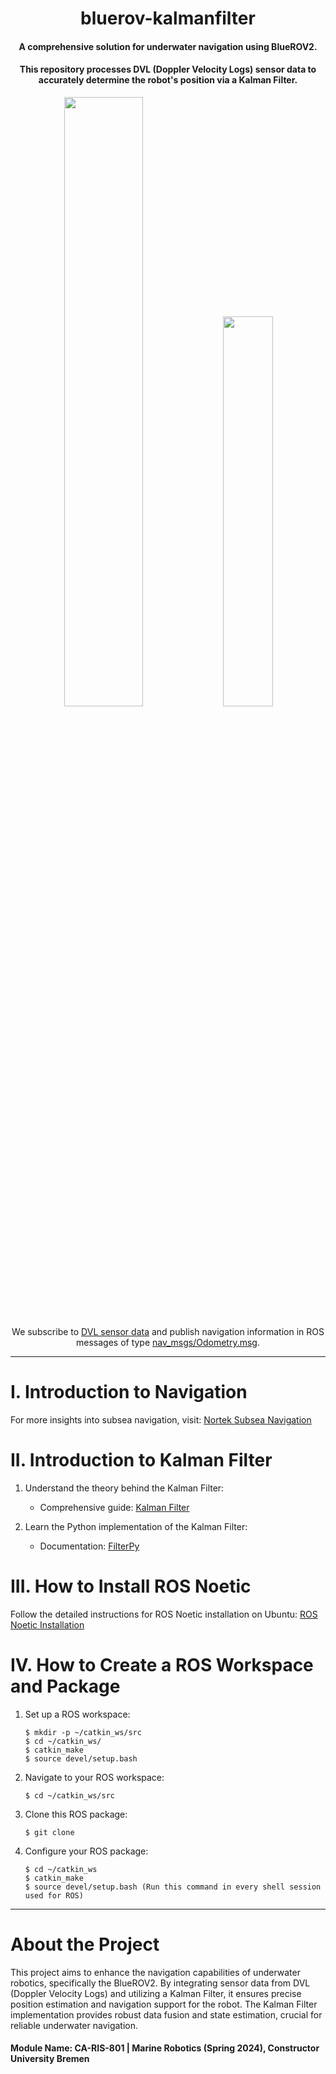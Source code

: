 # <div align="center">bluerov-kalmanfilter</div>
#### <div align="center">A comprehensive solution for underwater navigation using BlueROV2.</div>
#### <div align="center">This repository processes DVL (Doppler Velocity Logs) sensor data to accurately determine the robot's position via a Kalman Filter.</div>

<div align="center">
       <img src="https://bluerobotics.com/wp-content/uploads/2016/06/BlueROV2-4-lumen-1.png" width="50%">
       <img src="https://waterlinked.com/wp-content/uploads/2020/03/DSC04478_1600_web.jpg" width="40%">
</div><br>

<div align="center">We subscribe to <a href="https://waterlinked.github.io/docs/dvl/dvl-protocol/">DVL sensor data</a>
and publish navigation information in ROS messages of type <a href="http://docs.ros.org/en/melodic/api/nav_msgs/html/msg/Odometry.html">nav_msgs/Odometry.msg</a>.</div>

***

# I. Introduction to Navigation
For more insights into subsea navigation, visit: [Nortek Subsea Navigation](https://www.nortekgroup.com/knowledge-center/wiki/new-to-subsea-navigation)

# II. Introduction to Kalman Filter
1. Understand the theory behind the Kalman Filter:
    - Comprehensive guide: [Kalman Filter](https://www.kalmanfilter.net/default.aspx)

2. Learn the Python implementation of the Kalman Filter:
    - Documentation: [FilterPy](https://filterpy.readthedocs.io/en/latest/kalman/KalmanFilter.html)

# III. How to Install ROS Noetic
Follow the detailed instructions for ROS Noetic installation on Ubuntu:
[ROS Noetic Installation](http://wiki.ros.org/noetic/Installation/Ubuntu)

# IV. How to Create a ROS Workspace and Package
1. Set up a ROS workspace:

       $ mkdir -p ~/catkin_ws/src
       $ cd ~/catkin_ws/
       $ catkin_make
       $ source devel/setup.bash

2. Navigate to your ROS workspace:

       $ cd ~/catkin_ws/src
       
3. Clone this ROS package:

       $ git clone 

4. Configure your ROS package:

       $ cd ~/catkin_ws
       $ catkin_make
       $ source devel/setup.bash (Run this command in every shell session used for ROS)

***

# About the Project

This project aims to enhance the navigation capabilities of underwater robotics, specifically the BlueROV2. By integrating sensor data from DVL (Doppler Velocity Logs) and utilizing a Kalman Filter, it ensures precise position estimation and navigation support for the robot. The Kalman Filter implementation provides robust data fusion and state estimation, crucial for reliable underwater navigation.

#### Module Name: CA-RIS-801 | Marine Robotics (Spring 2024), Constructor University Bremen
